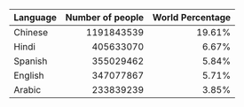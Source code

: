|Language | Number of people | World Percentage| 
| :--- | ---: | ---: |
| Chinese | 1191843539 | 19.61% |
| Hindi | 405633070 | 6.67% |
| Spanish | 355029462 | 5.84% |
| English | 347077867 | 5.71% |
| Arabic | 233839239 | 3.85% |
